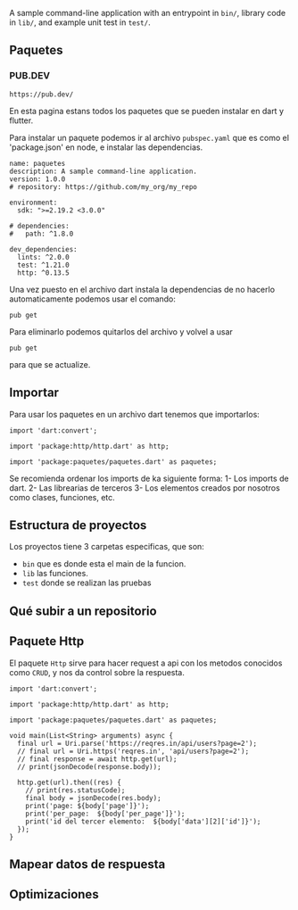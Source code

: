 A sample command-line application with an entrypoint in `bin/`, library code
in `lib/`, and example unit test in `test/`.

## Paquetes

### PUB.DEV

```
https://pub.dev/
```

En esta pagina estans todos los paquetes que se pueden instalar en dart y flutter.

Para instalar un paquete podemos ir al archivo `pubspec.yaml` que es como el 'package.json' en node, e instalar las dependencias.

```
name: paquetes
description: A sample command-line application.
version: 1.0.0
# repository: https://github.com/my_org/my_repo

environment:
  sdk: ">=2.19.2 <3.0.0"

# dependencies:
#   path: ^1.8.0

dev_dependencies:
  lints: ^2.0.0
  test: ^1.21.0
  http: ^0.13.5

```

Una vez puesto en el archivo dart instala la dependencias de no hacerlo automaticamente podemos usar el comando:

```
pub get
```

Para eliminarlo podemos quitarlos del archivo y volvel a usar

```
pub get
```

para que se actualize.

## Importar

Para usar los paquetes en un archivo dart tenemos que importarlos:

```
import 'dart:convert';

import 'package:http/http.dart' as http;

import 'package:paquetes/paquetes.dart' as paquetes;

```

Se recomienda ordenar los imports de ka siguiente forma:
1- Los imports de dart.
2- Las librearias de terceros
3- Los elementos creados por nosotros como clases, funciones, etc.

## Estructura de proyectos

Los proyectos tiene 3 carpetas especificas, que son:

- `bin` que es donde esta el main de la funcion.
- `lib` las funciones.
- `test` donde se realizan las pruebas

## Qué subir a un repositorio

## Paquete Http

El paquete `Http` sirve para hacer request a api con los metodos conocidos como `CRUD`, y nos da control sobre la respuesta.

```
import 'dart:convert';

import 'package:http/http.dart' as http;

import 'package:paquetes/paquetes.dart' as paquetes;

void main(List<String> arguments) async {
  final url = Uri.parse('https://reqres.in/api/users?page=2');
  // final url = Uri.https('reqres.in', 'api/users?page=2');
  // final response = await http.get(url);
  // print(jsonDecode(response.body));

  http.get(url).then((res) {
    // print(res.statusCode);
    final body = jsonDecode(res.body);
    print('page: ${body['page']}');
    print('per_page:  ${body['per_page']}');
    print('id del tercer elemento:  ${body['data'][2]['id']}');
  });
}

```

## Mapear datos de respuesta

## Optimizaciones
